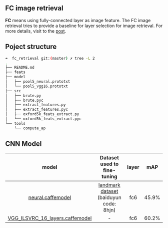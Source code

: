 ## FC image retrieval

**FC** means using fully-connected layer as image feature. The FC image retrieval tries to provide a baseline for layer selection for image retrieval. For more details, visit to the [post](http://yongyuan.name/blog/layer-selection-and-finetune-for-cbir.html).

## Poject structure

```sh
➜  fc_retrieval git:(master) ✗ tree -L 2
.
├── README.md
├── feats
├── model
│   ├── pool5_neural.prototxt
│   └── pool5_vgg16.prototxt
├── src
│   ├── brute.py
│   ├── brute.pyc
│   ├── extract_features.py
│   ├── extract_features.pyc
│   ├── oxford5k_feats_extract.py
│   └── oxford5k_feats_extract.pyc
└── tools
    └── compute_ap
```

## CNN Model

model | Dataset used to fine-tuning | layer | mAP
:---:|:---:|:---:|:---:|
[neural.caffemodel](http://pan.baidu.com/s/1i44RRgx) | [landmark dataset](https://pan.baidu.com/s/1mit6Izm) (baiduyun code: 8hjn)| fc6 | 45.9%
[VGG_ILSVRC_16_layers.caffemodel](http://www.robots.ox.ac.uk/~vgg/software/very_deep/caffe/VGG_ILSVRC_16_layers.caffemodel) | - | fc6 | 60.2%
